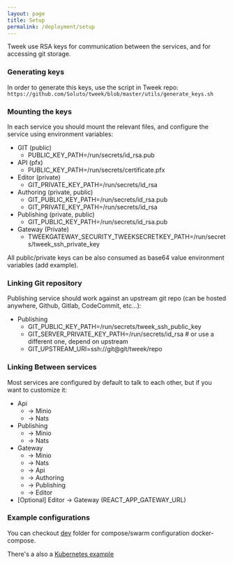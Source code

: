 ```yaml
---
layout: page
title: Setup
permalink: /deployment/setup
---
```


Tweek use RSA keys for communication between the services, and for accessing git storage.

### Generating keys

In order to generate this keys, use the script in Tweek repo:
`https://github.com/Soluto/tweek/blob/master/utils/generate_keys.sh`

### Mounting the keys

In each service you should mount the relevant files, and configure the service using environment variables:

- GIT (public)
  - PUBLIC_KEY_PATH=/run/secrets/id_rsa.pub
- API (pfx)
  - PUBLIC_KEY_PATH=/run/secrets/certificate.pfx
- Editor (private)
  - GIT_PRIVATE_KEY_PATH=/run/secrets/id_rsa
- Authoring (private, public)
  - GIT_PUBLIC_KEY_PATH=/run/secrets/id_rsa.pub
  - GIT_PRIVATE_KEY_PATH=/run/secrets/id_rsa
- Publishing (private, public)
  - GIT_PUBLIC_KEY_PATH=/run/secrets/id_rsa.pub
- Gateway (Private)
  - TWEEKGATEWAY_SECURITY_TWEEKSECRETKEY_PATH=/run/secrets/tweek_ssh_private_key

All public/private keys can be also consumed as base64 value environment variables (add example).

### Linking Git repository

Publishing service should work against an upstream git repo (can be hosted anywhere, Github, Gitlab, CodeCommit, etc...):

- Publishing
  - GIT_PUBLIC_KEY_PATH=/run/secrets/tweek_ssh_public_key
  - GIT_SERVER_PRIVATE_KEY_PATH=/run/secrets/id_rsa # or use a different one, depend on upstream
  - GIT_UPSTREAM_URI=ssh://git@git/tweek/repo

### Linking Between services

Most services are configured by default to talk to each other, but if you want to customize it:

- Api
  - -> Minio
  - -> Nats
- Publishing
  - -> Minio
  - -> Nats
- Gateway
  - -> Minio
  - -> Nats
  - -> Api
  - -> Authoring
  - -> Publishing
  - -> Editor
- [Optional] Editor -> Gateway (REACT_APP_GATEWAY_URL)

### Example configurations

You can checkout [dev](https://github.com/Soluto/tweek/blob/master/deployments/dev) folder for compose/swarm configuration docker-compose.

There's a also a [Kubernetes example](https://github.com/Soluto/tweek/tree/master/deployments/kubernetes)

